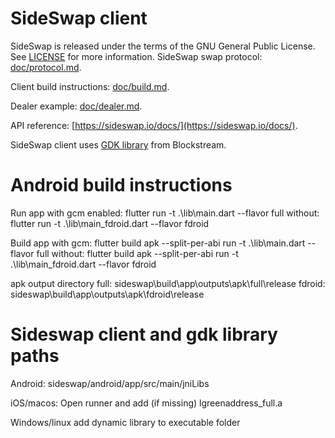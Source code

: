 # SideSwap client
SideSwap is released under the terms of the GNU General Public License. See [LICENSE](LICENSE) for more information.
SideSwap swap protocol: [doc/protocol.md](doc/protocol.md).

Client build instructions: [doc/build.md](doc/build.md).

Dealer example: [doc/dealer.md](doc/dealer.md).

API reference: [https://sideswap.io/docs/](https://sideswap.io/docs/).

SideSwap client uses [GDK library](https://github.com/Blockstream/gdk) from Blockstream.

# Android build instructions

Run app with gcm enabled:
flutter run -t .\lib\main.dart --flavor full
without:
flutter run -t .\lib\main_fdroid.dart --flavor fdroid

Build app with gcm:
flutter build apk --split-per-abi run -t .\lib\main.dart --flavor full
without:
flutter build apk --split-per-abi run -t .\lib\main_fdroid.dart --flavor fdroid

apk output directory
full: sideswap\build\app\outputs\apk\full\release
fdroid: sideswap\build\app\outputs\apk\fdroid\release

# Sideswap client and gdk library paths

Android:
sideswap/android/app/src/main/jniLibs

iOS/macos:
Open runner and add (if missing) lgreenaddress_full.a

Windows/linux
add dynamic library to executable folder
